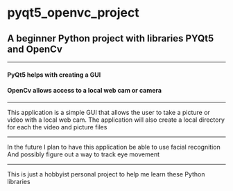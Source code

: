 # pyqt5_openvc_project
## A beginner Python project with libraries PYQt5 and OpenCv

________

#### PyQt5 helps with creating a GUI 
#### OpenCv allows access to a local web cam or camera

_________



This application is a simple GUI that allows the user to take a picture or video with a local web cam. 
The application will also create a local directory for each the video and picture files

________

In the future I plan to have this application be able to use facial recognition 
And possibly figure out a way to track eye movement

________

This is just a hobbyist personal project to help me learn these Python libraries